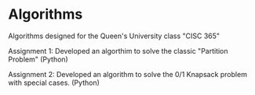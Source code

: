 # Algorithms
Algorithms designed for the Queen's University class "CISC 365"

Assignment 1: Developed an algorthim to solve the classic "Partition Problem" (Python)

Assignment 2: Developed an algorithm to solve the 0/1 Knapsack problem with special cases. (Python)
